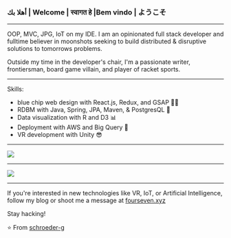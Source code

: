 
### أهلا بك | Welcome | स्वागत हे  |Bem vindo | ようこそ  


----

OOP, MVC, JPG, IoT on my IDE. I am an opinionated full stack developer and fulltime believer in moonshots seeking to build distributed & disruptive solutions to tomorrows problems.

Outside my time in the developer's chair, I'm a passionate writer, frontiersman, board game villain, and player of racket sports.

-----


Skills:

- blue chip web design with React.js, Redux, and GSAP 👨‍💻
- RDBM with Java, Spring, JPA, Maven, & PostgresQL 💾
- Data visualization with R and D3 📊
- Deployment with AWS and Big Query 🚀
- VR development with Unity 😎

-----


<a href="https://github.com/schroeder-g">
  <img src="https://github-readme-stats.vercel.app/api?username=schroeder-g&show_icons=true&hide_border=true" />
</a>

---

<a href="https://github.com/schroeder-g">
  <img src="https://github-readme-stats.vercel.app/api/top-langs/?username=schroeder-g&layout=compact" />
</a>



-----

If you're interested in new technologies like VR, IoT, or Artificial Intelligence, follow my blog or shoot me a message at <a href="https://fourseven.xyz">fourseven.xyz</a>

Stay hacking!

⭐️ From [schroeder-g](https://github.com/schroeder-g)
